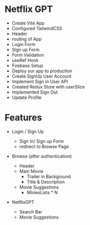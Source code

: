 # Netflix GPT

- Create Vite App
- Configured TailwindCSS
- Header
- routing of App
- Login Form
- Sign up Form
- Form Validation
- useRef Hook
- Firebase Setup
- Deploy our app to production
- Create SignUp User Account
- Implement Sign in User API
- Created Redux Store with userSlice
- Implemented Sign Out
- Update Profile

# Features

- Login / Sign Up

  - Sign In/ Sign up Form
  - redirect to Browse Page

- Browse (after authentication)

  - Header
  - Main Movie
    - Trailer in Background
    - Title & Description
  - Movie Suggestions
    - MiviesLists \* N

- NetflixGPT
  - Search Bar
  - Movie Suggestions
